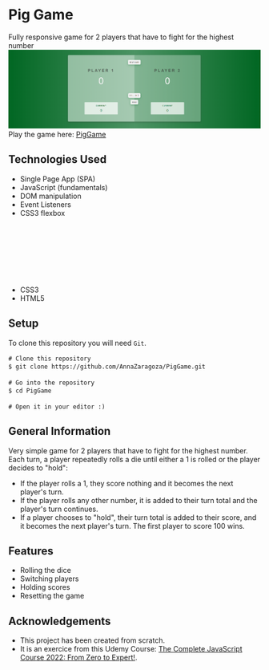 # Pig Game

Fully responsive game for 2 players that have to fight for the highest number
![Alt Text](https://github.com/AnnaZaragoza/PigGame/blob/150e85770ff8add265d8e8a6a05810edffe81539/visualization.png)
Play the game here: [PigGame](https://annazaragoza.net/piggame/)


## Technologies Used
- Single Page App (SPA)
- JavaScript (fundamentals)
- DOM manipulation
- Event Listeners
- CSS3 flexbox 
- CSS3 <svg> creation, manipulation
- HTML5


## Setup
To clone this repository you will need `Git`.

```
# Clone this repository
$ git clone https://github.com/AnnaZaragoza/PigGame.git

# Go into the repository
$ cd PigGame

# Open it in your editor :)
```

## General Information
Very simple game for 2 players that have to fight for the highest number. Each turn, a player repeatedly rolls a die until either a 1 is rolled or the player decides to "hold":
- If the player rolls a 1, they score nothing and it becomes the next player's turn.
- If the player rolls any other number, it is added to their turn total and the player's turn continues.
- If a player chooses to "hold", their turn total is added to their score, and it becomes the next player's turn.
The first player to score 100 wins.


## Features
- Rolling the dice
- Switching players
- Holding scores
- Resetting the game


## Acknowledgements
- This project has been created from scratch.
- It is an exercice from this Udemy Course: [The Complete JavaScript Course 2022: From Zero to Expert!](https://www.udemy.com/course/the-complete-javascript-course/).